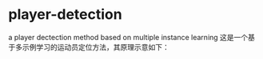 # player-detection
a player dectection method based on multiple instance learning
这是一个基于多示例学习的运动员定位方法，其原理示意如下：
